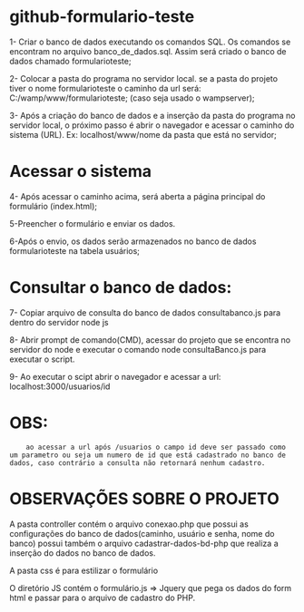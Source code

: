 # github-formulario-teste
 1- Criar o banco de dados executando os comandos SQL. Os comandos se encontram no arquivo banco_de_dados.sql. Assim será criado o banco de dados chamado formularioteste;
 
 2- Colocar a pasta do programa no servidor local. se a pasta do projeto tiver o nome formularioteste o caminho da url será: C:/wamp/www/formularioteste; (caso seja usado o wampserver);
 
 3- Após a criação do banco de dados e a inserção da pasta do programa no servidor local, o próximo passo é abrir o navegador e acessar o caminho do sistema (URL).
 Ex: localhost/www/nome da pasta que está no servidor;
 
# Acessar o sistema
 4- Após acessar o caminho acima, será aberta a página principal do formulário (index.html);
 
 5-Preencher o formulário e enviar os dados.
 
 6-Após o envio, os dados serão armazenados no banco de dados formularioteste na tabela usuários;
 
# Consultar o banco de dados:
 7- Copiar arquivo de consulta do banco de dados consultabanco.js para dentro do servidor node js

 8- Abrir prompt de comando(CMD), acessar do projeto que se encontra no servidor do node e executar o comando node consultaBanco.js para executar o script.
 
 9- Ao executar o scipt abrir o navegador e acessar a url: localhost:3000/usuarios/id 
 # OBS: 
        ao acessar a url após /usuarios o campo id deve ser passado como um parametro ou seja um numero de id que está cadastrado no banco de dados, caso contrário a consulta não retornará nenhum cadastro.

# OBSERVAÇÕES SOBRE O PROJETO
 A pasta controller contém o arquivo conexao.php que possui as configurações do banco de dados(caminho, usuário e senha, nome do banco)
 possui também o arquivo cadastrar-dados-bd-php que realiza a inserção do dados no banco de dados.
 
 A pasta css é para estilizar o formulário
 
 O diretório JS contém o formulário.js => Jquery que pega os dados do form html e passar para o arquivo de cadastro do PHP.

